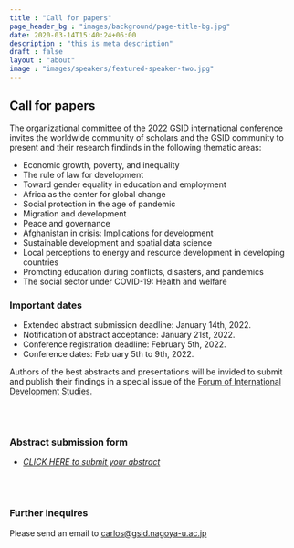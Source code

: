 ```yaml
---
title : "Call for papers"
page_header_bg : "images/background/page-title-bg.jpg"
date: 2020-03-14T15:40:24+06:00
description : "this is meta description"
draft : false
layout : "about"
image : "images/speakers/featured-speaker-two.jpg"
---
```

## Call for papers

The organizational committee of the 2022 GSID international conference invites the worldwide community of scholars and the GSID community to present and their research findinds in the following thematic areas:   

- Economic growth, poverty, and inequality
- The rule of law for development
- Toward gender equality in education and employment 
- Africa as the center for global change
- Social protection in the age of pandemic
- Migration and development
- Peace and governance
- Afghanistan in crisis: Implications for development
- Sustainable development and spatial data science
- Local perceptions to energy and resource development in developing countries
- Promoting education during conflicts, disasters, and pandemics
- The social sector under COVID-19: Health and welfare

### Important dates

- Extended abstract submission deadline: January 14th, 2022.
- Notification of abstract acceptance: January 21st, 2022.
- Conference registration deadline: February 5th, 2022.
- Conference dates: February 5th to 9th, 2022.
  
Authors of the best abstracts and presentations will be invided to submit and publish their findings in a special issue of the [Forum of International Development Studies.](https://www4.gsid.nagoya-u.ac.jp/en/research/publications)

<br><br>
### Abstract submission form 

- [_CLICK HERE to submit your abstract_](https://docs.google.com/forms/d/e/1FAIpQLSd748_Hr0vEjXIOPUZLMNUki-_RuLyWUg2aYQuaYHArVxpggw/viewform?usp=sf_link)

<br><br>
### Further inequires
Please send an email to carlos@gsid.nagoya-u.ac.jp